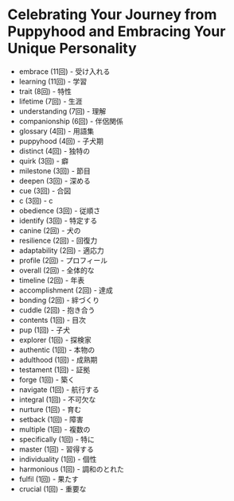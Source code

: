 # Celebrating Your Journey from Puppyhood and Embracing Your Unique Personality

- embrace (11回) - 受け入れる
- learning (11回) - 学習
- trait (8回) - 特性
- lifetime (7回) - 生涯
- understanding (7回) - 理解
- companionship (6回) - 伴侶関係
- glossary (4回) - 用語集
- puppyhood (4回) - 子犬期
- distinct (4回) - 独特の
- quirk (3回) - 癖
- milestone (3回) - 節目
- deepen (3回) - 深める
- cue (3回) - 合図
- c (3回) - c
- obedience (3回) - 従順さ
- identify (3回) - 特定する
- canine (2回) - 犬の
- resilience (2回) - 回復力
- adaptability (2回) - 適応力
- profile (2回) - プロフィール
- overall (2回) - 全体的な
- timeline (2回) - 年表
- accomplishment (2回) - 達成
- bonding (2回) - 絆づくり
- cuddle (2回) - 抱き合う
- contents (1回) - 目次
- pup (1回) - 子犬
- explorer (1回) - 探検家
- authentic (1回) - 本物の
- adulthood (1回) - 成熟期
- testament (1回) - 証拠
- forge (1回) - 築く
- navigate (1回) - 航行する
- integral (1回) - 不可欠な
- nurture (1回) - 育む
- setback (1回) - 障害
- multiple (1回) - 複数の
- specifically (1回) - 特に
- master (1回) - 習得する
- individuality (1回) - 個性
- harmonious (1回) - 調和のとれた
- fulfil (1回) - 果たす
- crucial (1回) - 重要な
